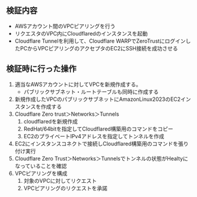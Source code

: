
## 検証内容
- AWSアカウント間のVPCピアリングを行う
- リクエスタのVPC内にCloudflaredのインスタンスを起動
- Cloudflare Tunnelを利用して、Cloudflare WARPでZeroTrustにログインしたPCからVPCピアリングのアクセプタのEC2にSSH接続を成功させる

## 検証時に行った操作
1. 適当なAWSアカウントに対してVPCを新規作成する。
	- パブリックサブネット・ルートテーブルも同時に作成する
2. 新規作成したVPCのパブリックサブネットにAmazonLinux2023のEC2インスタンスを作成する
3. Cloudflare Zero trust＞Networks＞Tunnels
	1. cloudflaredを新規作成
	2. RedHat/64bitを指定してCloudflared構築用のコマンドをコピー
	3. EC2のプライベートIPv4アドレスを指定してトンネルを作成
4. EC2にインスタンスコネクトで接続しCloudflared構築用のコマンドを張り付け実行
5. Cloudflare Zero Trust＞Networks＞Tunnelsでトンネルの状態がHealtyになっていることを確認
6. VPCピアリングを構成
	1. 対象のVPCに対してリクエスト
	2. VPCピアリングのリクエストを承諾